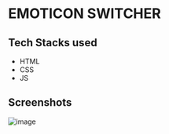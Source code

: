 # EMOTICON SWITCHER

## Tech Stacks used

- HTML
- CSS
- JS


## Screenshots

![image](https://user-images.githubusercontent.com/82095877/163055079-687b8c70-d3b3-4ade-a543-fe19c067f3d1.png)